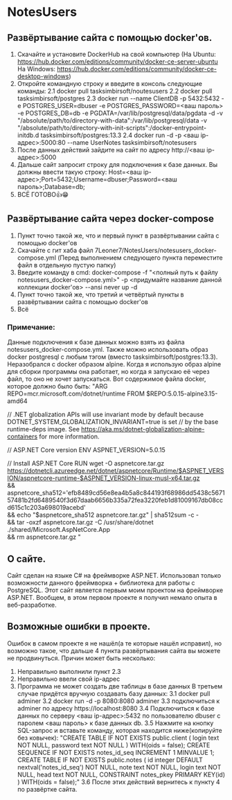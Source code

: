 # NotesUsers
## Развёртывание сайта с помощью docker'ов.
1. Скачайте и установите DockerHub на свой компьютер (На Ubuntu: https://hub.docker.com/editions/community/docker-ce-server-ubuntu На Windows: https://hub.docker.com/editions/community/docker-ce-desktop-windows)
2. Откройте командную строку и введите в консоль следующие команды:
	2.1 docker pull tasksimbirsoft/noutesusers
	2.2 docker pull tasksimbirsoft/postgres
	2.3 docker run --name ClientDB -p 5432:5432 -e POSTGRES_USER=dbuser -e POSTGRES_PASSWORD=<ваш пароль> -e POSTGRES_DB=db -e PGDATA=/var/lib/postgresql/data/pgdata -d -v "/absolute/path/to/directory-with-data":/var/lib/postgresql/data -v "/absolute/path/to/directory-with-init-scripts":/docker-entrypoint-initdb.d tasksimbirsoft/postgres:13.3
	2.4 docker run -d -p <ваш ip-адрес>:5000:80 --name UserNotes tasksimbirsoft/notesusers
3. После данных действий зайдите на сайт по адресу http://<ваш ip-адрес>:5000
4. Дальше сайт запросит строку для подключения к базе данных. Вы должны ввести такую строку: Host=<ваш ip-адрес>;Port=5432;Username=dbuser;Password=<ваш пароль>;Database=db;
5. ВСЁ ГОТОВО👍😁

## Развёртывание сайта через docker-compose
1. Пункт точно такой же, что и первый пункт в развёртывании сайта с помощью docker'ов
2. Скачайте с гит хаба файл 7Leoner7/NotesUsers/notesusers_docker-compose.yml (Перед выполнением следующего пункта переместите файл в отдельную пустую папку)
3. Введите команду в cmd: docker-compose  -f "<полный путь к файлу notesusers_docker-compose.yml>" -p <придумайте название данной коллекции docker'ов> --ansi never up -d
4. Пункт точно такой же, что третий и четвёртый пункты в развёртывании сайта с помощью docker'ов
5. Всё
### Примечание: 
Данные подключения к базе данных можно взять из файла notesusers_docker-compose.yml.
Также можно использовать образ docker postgresql с любым тэгом (вместо tasksimbirsoft/postgres:13.3).
Неразобрался с docker образом alpine. Когда я использую образ alpine для сборки программы она работает, но когда я запускаю её через файл, то оно не хочет запускаться.
Вот содержимое файла docker, которое должно было быть:
"ARG REPO=mcr.microsoft.com/dotnet/runtime
FROM $REPO:5.0.15-alpine3.15-amd64

// .NET globalization APIs will use invariant mode by default because DOTNET_SYSTEM_GLOBALIZATION_INVARIANT=true is set
// by the base runtime-deps image. See https://aka.ms/dotnet-globalization-alpine-containers for more information.

// ASP.NET Core version
ENV ASPNET_VERSION=5.0.15

// Install ASP.NET Core
RUN wget -O aspnetcore.tar.gz https://dotnetcli.azureedge.net/dotnet/aspnetcore/Runtime/$ASPNET_VERSION/aspnetcore-runtime-$ASPNET_VERSION-linux-musl-x64.tar.gz \
    && aspnetcore_sha512='efb8489cd56e8ea4b5a8c844193f68986dd5438c567157481b2fd6489540f3d67daab6656b335a72fea3220feb1d81009167db08ccd615c1c203a698019acebd' \
    && echo "$aspnetcore_sha512  aspnetcore.tar.gz" | sha512sum -c - \
    && tar -oxzf aspnetcore.tar.gz -C /usr/share/dotnet ./shared/Microsoft.AspNetCore.App \
    && rm aspnetcore.tar.gz
"
## О сайте.
Сайт сделан на языке C# на фреймворке ASP.NET. Использовал только возможности данного фреймворка + библиотека для работы с PostgreSQL. Этот сайт является первым моим проектом на фреймворке ASP.NET. Вообщем, в этом первом проекте я получил немало опыта в веб-разработке.

## Возможные ошибки в проекте.
Ошибок в самом проекте я не нашёл(а те которые нашёл исправил), но возможно такое, что дальше 4 пункта развёртывания сайта вы можете не продвинуться. Причин может быть несколько:
1. Неправильно выполнили пункт 2.3
2. Неправильно ввели свой ip-адрес
3. Программа не может создать две таблицы в базе данных
В третьем случае придётся вручную создавать базу данных:
	3.1 docker pull adminer
	3.2 docker run -d -p 8080:8080 adminer
	3.3 подключиться к adminer по адресу https://localhost:8080
	3.4 Подключиться к базе данных по серверу <ваш ip-адрес>:5432 по пользователю dbuser с паролем <ваш пароль> к базе данных db.
	3.5 Нажмите на кнопку SQL-запрос и вставьте команду, которая находится ниже(копируйте без ковычек):
"CREATE TABLE IF NOT EXISTS public.client (
    login text NOT NULL,
    password text NOT NULL
) WITH(oids = false);
CREATE SEQUENCE IF NOT EXISTS notes_id_seq INCREMENT 1 MINVALUE 1;
CREATE TABLE IF NOT EXISTS public.notes (
    id integer DEFAULT nextval('notes_id_seq') NOT NULL,
    note text NOT NULL,
    login text NOT NULL,
    head text NOT NULL,
    CONSTRAINT notes_pkey PRIMARY KEY(id)
) WITH(oids = false);"
	3.6 После этих действий вернитесь к пункту 4 по развёртке сайта.

